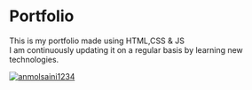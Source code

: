 # Portfolio
This is my portfolio made using HTML,CSS & JS \
I am continuously updating it on a regular basis by learning new technologies.

<a href="https://github.com/anmolsaini1234/">![anmolsaini1234](https://camo.githubusercontent.com/7998890254268d8ed476c9f66d3fa59d21dd354d2090036083c82af4cda2a0eb/68747470733a2f2f666f7274686562616467652e636f6d2f696d616765732f6261646765732f6275696c742d776974682d6c6f76652e737667)</a>
